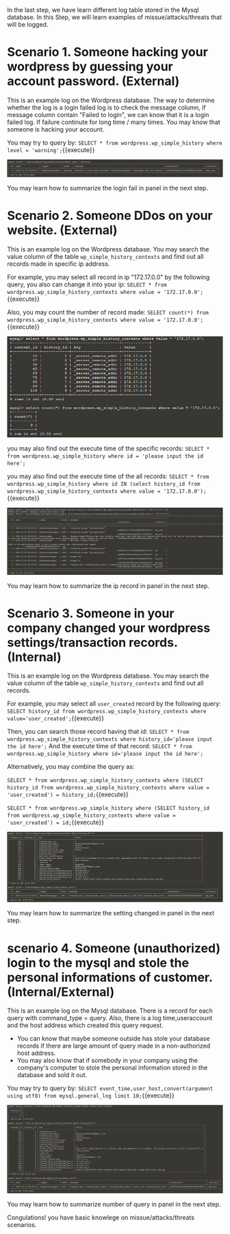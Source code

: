 

In the last step, we have learn different log table stored in the Mysql database.
In this Step, we will learn examples of missue/attacks/threats that will be logged.

# Scenario 1. Someone hacking your wordpress by guessing your account password. (External)

This is an example log on the Wordpress database.
The way to determine whether the log is a login failed log is to check the message column, if message column contain "Failed to login", we can know that it is a login failed log. If failure continute for long time / many times. You may know that someone is hacking your account.

You may try to query by:
`SELECT * from wordpress.wp_simple_history where level = 'warning';`{{execute}}

![missue1](https://github.com/joey1136/katacoda-scenarios/blob/main/Area-C/images/login_fail_MySQLexample.PNG?raw=true)

You may learn how to summarize the login fail in panel in the next step.

# Scenario 2. Someone DDos on your website. (External)

This is an example log on the Wordpress database.
You may search the value column of the table `wp_simple_history_contexts` and find out all records made in specific ip address.

For example, you may select all record in ip "172.17.0.0" by the following query, you also can change it into your ip:
`SELECT * from wordpress.wp_simple_history_contexts where value = '172.17.0.0';`{{execute}}

Also, you may count the number of record made:
`SELECT count(*) from wordpress.wp_simple_history_contexts where value = '172.17.0.0';`{{execute}}

![missue2](https://github.com/joey1136/katacoda-scenarios/blob/main/Area-C/images/missue2.PNG?raw=true)

you may also find out the execute time of the specific records:
`SELECT * from wordpress.wp_simple_history where id = 'please input the id here';`

you may also find out the execute time of the all records:
`SELECT * from wordpress.wp_simple_history where id IN (select history_id from wordpress.wp_simple_history_contexts where value = '172.17.0.0');`{{execute}}

![missue2_1](https://github.com/joey1136/katacoda-scenarios/blob/main/Area-C/images/missue2_1.PNG?raw=true)

You may learn how to summarize the ip record in panel in the next step.

# Scenario 3. Someone in your company changed your wordpress settings/transaction records. (Internal)

This is an example log on the Wordpress database.
You may search the value column of the table `wp_simple_history_contexts` and find out all records.

For example, you may select all `user_created` record by the following query:
`SELECT history_id from wordpress.wp_simple_history_contexts where value='user_created';`{{execute}}

Then, you can search those record having that id:
`SELECT * from wordpress.wp_simple_history_contexts where history_id='please input the id here';`
And the execute time of that record:
`SELECT * from wordpress.wp_simple_history where id='please input the id here';`

Alternatively, you may combine the query as:

`SELECT * from wordpress.wp_simple_history_contexts where (SELECT history_id from wordpress.wp_simple_history_contexts where value = 'user_created') = history_id;`{{execute}}

`SELECT * from wordpress.wp_simple_history where (SELECT history_id from wordpress.wp_simple_history_contexts where value = 'user_created') = id;`{{execute}}

![missue3](https://github.com/joey1136/katacoda-scenarios/blob/main/Area-C/images/missue3.PNG?raw=true)

You may learn how to summarize the setting changed in panel in the next step.

# scenario 4. Someone (unauthorized) login to the mysql and stole the personal informations of customer. (Internal/External)

This is an example log on the Mysql database.
There is a record for each query with command_type = query. Also, there is a log time,useraccount and the host address which created this query request. 
* You can know that maybe someone outside has stole your database records if there are large amount of query made in a non-authorized host address. 
* You may also know that if somebody in your company using the company's computer to stole the personal information stored in the database and sold it out.

You may try to query by:
`SELECT event_time,user_host,convert(argument using utf8) from mysql.general_log limit 10;`{{execute}}

![missue4](https://github.com/joey1136/katacoda-scenarios/blob/main/Area-C/images/missue4.PNG?raw=true)

You may learn how to summarize number of query in panel in the next step.

Congulations! you have basic knowlege on missue/attacks/threats scenarios.